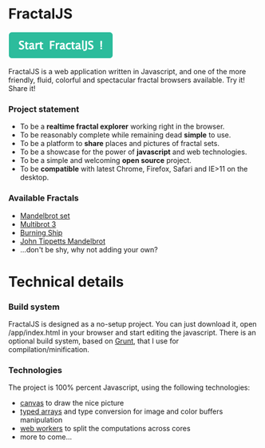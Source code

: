 # FractalJS

[![](static/button.png)](http://solendil.github.io/fractaljs/)

FractalJS is a web application written in Javascript, and one of the more friendly, fluid, colorful and spectacular fractal browsers available. Try it! Share it!

### Project statement

* To be a **realtime fractal explorer** working right in the browser.
* To be reasonably complete while remaining dead **simple** to use.
* To be a platform to **share** places and pictures of fractal sets.
* To be a showcase for the power of **javascript** and web technologies.
* To be a simple and welcoming **open source** project.
* To be **compatible** with latest Chrome, Firefox, Safari and IE>11 on the desktop.

### Available Fractals

* [Mandelbrot set](https://en.wikipedia.org/wiki/Mandelbrot_set)
* [Multibrot 3](https://en.wikipedia.org/wiki/Multibrot_set)
* [Burning Ship](https://en.wikipedia.org/wiki/Burning_Ship_fractal)
* [John Tippetts Mandelbrot](http://paulbourke.net/fractals/tippetts/)
* ...don't be shy, why not adding your own?

# Technical details

### Build system

FractalJS is designed as a no-setup project. You can just download it, open /app/index.html in your browser and start editing the javascript. 
There is an optional build system, based on [Grunt](http://gruntjs.com/), that I use for compilation/minification.

### Technologies

The project is 100% percent Javascript, using the following technologies:
* [canvas](https://developer.mozilla.org/en-US/docs/Web/API/Canvas_API) to draw the nice picture
* [typed arrays](https://developer.mozilla.org/en-US/docs/Web/JavaScript/Reference/Global_Objects/TypedArray) and type conversion for image and color buffers manipulation
* [web workers](https://developer.mozilla.org/en-US/docs/Web/API/Web_Workers_API/Using_web_workers) to split the computations across cores
* more to come...


